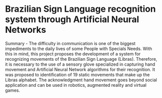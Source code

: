 # Brazilian Sign Language recognition system through Artificial Neural Networks 
Summary - The difficulty in communication is one of the biggest
impediments to the daily lives of some People with Specials Needs. With this in mind, this project proposes the development
of a system for recognizing movements of the
Brazilian Sign Language (Libras). Therefore, it is necessary to
the use of a sensory glove specialized in capturing hand movement and Artificial Neural Network algorithms
 for their recognition. It was proposed to
identification of 19 static movements that make up the Libras alphabet. The acknowledgment
hand movement goes beyond social application and can be
used in robotics, augmented reality and virtual games.
